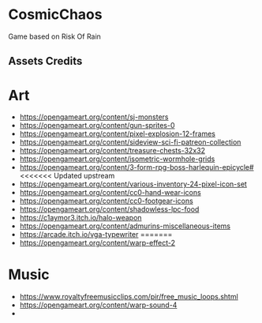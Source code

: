 # CosmicChaos

Game based on Risk Of Rain

## Assets Credits
# Art
* https://opengameart.org/content/sj-monsters
* https://opengameart.org/content/gun-sprites-0
* https://opengameart.org/content/pixel-explosion-12-frames
* https://opengameart.org/content/sideview-sci-fi-patreon-collection
* https://opengameart.org/content/treasure-chests-32x32
* https://opengameart.org/content/isometric-wormhole-grids
* https://opengameart.org/content/3-form-rpg-boss-harlequin-epicycle#
<<<<<<< Updated upstream
* https://opengameart.org/content/various-inventory-24-pixel-icon-set
* https://opengameart.org/content/cc0-hand-wear-icons
* https://opengameart.org/content/cc0-footgear-icons
* https://opengameart.org/content/shadowless-lpc-food
* https://c1aymor3.itch.io/halo-weapon
* https://opengameart.org/content/admurins-miscellaneous-items
* https://arcade.itch.io/vga-typewriter
=======
* https://opengameart.org/content/warp-effect-2
# Music
* https://www.royaltyfreemusicclips.com/pir/free_music_loops.shtml
* https://opengameart.org/content/warp-sound-4
* 
